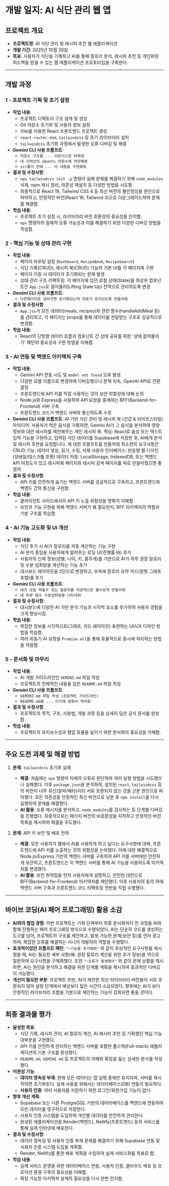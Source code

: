 # 개발 일지: AI 식단 관리 웹 앱

## 프로젝트 개요
- **프로젝트명**: AI 식단 관리 및 레시피 추천 웹 애플리케이션
- **개발 기간**: 2025년 10월 26일
- **목표**: 사용자가 식단을 기록하고 AI를 통해 칼로리 분석, 레시피 추천 등 개인화된 피드백을 받을 수 있는 웹 애플리케이션 프로토타입을 구축한다.

---

## 개발 과정

### 1 - 프로젝트 기획 및 초기 설정
- **작업 내용**:
  - 프로젝트 디렉토리 구조 설계 및 생성
  - Git 저장소 초기화 및 사용자 정보 설정
  - Vite를 이용한 React 프론트엔드 프로젝트 생성
  - `react-router-dom`, `tailwindcss` 등 초기 라이브러리 설치
  - `tailwindcss` 초기화 과정에서 발생한 오류 디버깅 및 해결
- **Gemini CLI 사용 프롬프트**:
  - `저장소 구조를 ... 이런식으로 바꿔줘`
  - `내 깃허브의 ubuntu 저장소에 커밋해줘`
  - `scr폴더 안에 ... 이 내용을 구현해줘`
- **결과 및 수정사항**:
  - `npx tailwindcss init -p` 명령어 실패 문제를 해결하기 위해 `node_modules` 삭제, npm 캐시 정리, 의존성 재설치 등 다양한 방법을 시도함.
  - 최종적으로 React 19, Tailwind CSS 4 등 최신 버전의 불안정성을 원인으로 파악하고, 안정적인 버전(React 18, Tailwind 3)으로 다운그레이드하여 문제를 해결함.
- **학습 내용**:
  - 프로젝트 초기 설정 시, 라이브러리 버전 호환성의 중요성을 인지함.
  - `npx` 명령어의 잠재적 오류 가능성과 이를 해결하기 위한 다양한 디버깅 방법을 학습함.

### 2 - 핵심 기능 및 상태 관리 구현
- **작업 내용**:
  - 페이지 라우팅 설정 (`Dashboard`, `RecipeBook`, `RecipeSearch`)
  - 식단 기록(CRUD), 레시피 북(CRUD) 기능의 기본 UI를 각 페이지에 구현
  - 페이지 이동 시 데이터가 초기화되는 문제 발생
  - 상태 관리 구조 리팩토링: 각 페이지에 있던 로컬 상태(State)를 최상위 컴포넌트인 `App.jsx`로 끌어올려(Lifting State Up) 전역으로 관리하도록 변경
- **Gemini CLI 사용 프롬프트**:
  - `다른페이지로 넘어가면 초기화되는데 자료가 유지되도록 만들어줘`
- **결과 및 수정사항**:
  - `App.jsx`가 모든 데이터(meals, recipes)와 관련 함수(handleAddMeal 등)를 관리하고, 각 페이지는 props를 통해 데이터를 전달받는 구조로 성공적으로 변경함.
- **학습 내용**:
  - React의 단방향 데이터 흐름과 컴포넌트 간 상태 공유를 위한 '상태 끌어올리기' 패턴의 중요성과 구현 방법을 이해함.

### 3 - AI 연동 및 백엔드 아키텍처 구축
- **작업 내용**:
  - Gemini API 연동 시도 및 `model not found` 오류 발생
  - 다양한 모델 이름으로 변경하며 디버깅했으나 문제 지속, OpenAI API로 전환 결정
  - 프론트엔드에 API 키를 직접 사용하는 것의 보안 위험성에 대해 논의
  - Node.js와 Express를 사용하여 API 요청을 중계하는 BFF(Backend-for-Frontend) 서버 구축
  - 프론트엔드 코드가 백엔드 서버와 통신하도록 수정
- **Gemini CLI 사용 프롬프트**:
 AI 기반 식단 관리 및 레시피 북 (건강 & 라이프스타일)
아이디어: 사용자가 먹은 음식을 기록하면, Gemini AI가 그 음식을 분석하여 영양 정보와 대안 레시피를 제안해주는 개인 레시피 북.
핵심: React로 음성 또는 텍스트 입력 기능을 구현하고, 입력된 식단 데이터를 Supabase에 저장한 후, AI에게 분석 및 레시피 추천을 요청합니다. 에 대한 프롬프트를 만들어줘 최소한의 요구사항은 CRUD 기능: 데이터 생성, 읽기, 수정, 삭제
사용자 인터페이스: 반응형 웹 디자인 (모바일/데스크톱 호환)
데이터 저장: LocalStorage, IndexedDB, 또는 백엔드 API 이정도가 있고 래시피북 페이지와 레시피 검색 페이지를 따로 만들어줬으면 좋겠어
- **결과 및 수정사항**:
  - API 키를 안전하게 숨기는 백엔드 서버를 성공적으로 구축하고, 프론트엔드와 백엔드 간의 통신을 구현함.
- **학습 내용**:
  - 클라이언트 사이드에서의 API 키 노출 위험성을 명확히 이해함.
  - 보안과 기능 구현을 위해 백엔드 서버가 왜 필요한지, BFF 아키텍처의 역할과 기본 구조를 학습함.

### 4 - AI 기능 고도화 및 UI 개선
- **작업 내용**:
  - 식단 추가 시 AI가 칼로리를 자동 계산하는 기능 구현
  - AI 분석 중임을 사용자에게 알려주는 로딩 UI(진행률 바) 추가
  - 사용자의 신체 정보(성별, 나이, 키, 몸무게)를 기반으로 AI가 하루 권장 칼로리 및 수분 섭취량을 계산하는 기능 추가
  - 대시보드 레이아웃을 2단으로 변경하고, 우측에 칼로리 요약 카드(원형 그래프 포함)를 추가
- **Gemini CLI 사용 프롬프트**:
  - `내가 오늘 먹을수 있는 칼로리를 직관적으로 볼수있게 만들어줘`
  - `내 하루 필수 수분섭취량을 나타내줘`
- **결과 및 수정사항**:
  - 대시보드에 다양한 AI 기반 분석 기능과 시각적 요소를 추가하여 사용자 경험을 크게 향상시킴.
- **학습 내용**:
  - 복잡한 정보를 시각적으로(그래프, 카드 레이아웃) 표현하는 UI/UX 디자인 방법을 학습함.
  - 여러 비동기 AI 요청을 `Promise.all`을 통해 효율적으로 동시에 처리하는 방법을 적용함.

### 5 - 문서화 및 마무리
- **작업 내용**:
  - AI 개발 가이드라인인 `GEMINI.md` 파일 작성
  - 프로젝트의 전체적인 내용을 담은 `README.md` 파일 작성
- **Gemini CLI 사용 프롬프트**:
  - `GEMINI.md 파일 작성 (프로젝트 가이드라인)`
  - `README.md를 ... 이거에 맞춰서 적어줘`
- **결과 및 수정사항**:
  - 프로젝트의 목적, 구조, 사용법, 개발 과정 등을 상세히 담은 공식 문서를 완성함.
- **학습 내용**:
  - 프로젝트의 유지보수성과 협업 효율을 높이기 위한 문서화의 중요성을 이해함.

---

## 주요 도전 과제 및 해결 방법

1.  **문제**: `tailwindcss` 초기화 실패
    - **해결**: 처음에는 `npx` 명령어 자체의 오류로 판단하여 여러 실행 방법을 시도했으나 실패했다. 이후 `package.json`을 분석하여, 설치된 `react`, `tailwindcss` 등의 버전이 너무 최신(알파/베타)이라 서로 호환되지 않는 것을 근본 원인으로 파악했다. 모든 의존성을 안정적인 최신 버전으로 낮춘 후 `npm install`을 다시 실행하여 문제를 해결했다.
    - **AI 활용**: 오류 메시지를 분석하고, `node_modules`를 검사하는 등 단계별 디버깅을 진행했다. 최종적으로는 패키지 버전의 비호환성을 지적하고 안정적인 버전 목록을 제시하여 해결을 주도했다.

2.  **문제**: API 키 보안 및 배포 전략
    - **해결**: 모든 사용자가 웹에서 AI를 사용하게 하고 싶다는 요구사항에 대해, 프론트엔드에 API 키를 노출하는 것의 위험성을 논의했다. 이에 대한 해결책으로 Node.js/Express 기반의 백엔드 서버를 구축하여 API 키를 서버에만 안전하게 보관하고, 프론트엔드는 이 백엔드 서버를 통해 AI 기능을 사용하도록 아키텍처를 변경했다.
    - **AI 활용**: 보안 취약점을 먼저 사용자에게 설명하고, 안전한 대안으로 BFF(Backend-for-Frontend) 아키텍처를 제안했다. 이후 사용자의 동의 하에 백엔드 서버 구축과 프론트엔드 코드 리팩토링 전반을 직접 수행했다.

---

## 바이브 코딩(AI 페어 프로그래밍) 활용 소감

- **AI와의 협업 경험**: 이번 프로젝트는 기획 단계부터 최종 문서화까지 전 과정을 AI와 함께 진행하는 페어 프로그래밍 방식으로 수행되었다. AI는 단순히 코드를 생성하는 도구를 넘어, 프로젝트의 구조를 제안하고, 발생 가능한 문제(보안 등)를 먼저 경고하며, 복잡한 오류를 해결하는 시니어 개발자의 역할을 수행했다.
- **효과적이었던 프롬프트 패턴**: `"~기능을 추가해줘"` 와 같이 추상적인 요구사항을 제시했을 때, AI는 필요한 세부 사항(예: 권장 칼로리 계산을 위한 추가 정보)을 역으로 질문하며 요구사항을 구체화했다. 또한 `"~오류가 발생했어"` 와 같이 문제 상황을 제시하면, AI는 원인을 분석하고 해결을 위한 단계별 계획을 제시하여 효과적인 디버깅이 가능했다.
- **개선이 필요한 부분**: 프로젝트 초반, AI가 제안한 최신 라이브러리 버전들이 서로 호환되지 않아 설정 단계에서 예상보다 많은 시간이 소요되었다. 향후에는 AI가 보다 안정적인 라이브러리 조합을 기본으로 제안하는 기능이 강화되면 좋을 것이다.

---

## 최종 결과물 평가

- **달성한 목표**:
  - 식단 기록, 레시피 관리, AI 칼로리 계산, AI 레시피 추천 등 기획했던 핵심 기능 대부분을 구현했다.
  - API 키를 안전하게 관리하는 백엔드 서버를 포함한 풀스택(Full-stack) 애플리케이션의 기본 구조를 완성했다.
  - `README.md`, `GEMINI.md` 등 프로젝트의 이해와 확장을 돕는 상세한 문서를 작성했다.
- **미완성 기능**:
  - **데이터 영속성 부재**: 현재 모든 데이터는 앱 실행 중에만 유지되며, 서버를 재시작하면 초기화된다. 실제 사용을 위해서는 데이터베이스(DB) 연동이 필요하다.
  - **사용자 인증**: 여러 사용자를 지원하기 위한 로그인/회원가입 기능이 없다.
- **향후 개선 계획**:
  - Supabase 또는 다른 PostgreSQL 기반의 데이터베이스를 백엔드에 연동하여 모든 데이터를 영구적으로 저장한다.
  - 사용자 인증 시스템을 도입하여 개인별 데이터를 안전하게 관리한다.
  - 완성된 애플리케이션을 Render(백엔드), Netlify(프론트엔드) 등의 서비스를 통해 실제 인터넷에 배포한다.
- **결과 및 수정사항**:
  - 데이터 영속성 및 사용자 인증 부재 문제를 해결하기 위해 Supabase 연동 및 사용자 인증 시스템 도입을 계획함.
  - Render, Netlify를 통한 배포 계획을 수립하여 실제 서비스화를 목표로 함.
- **학습 내용**:
  - 실제 서비스 운영을 위한 데이터베이스 연동, 사용자 인증, 클라우드 배포 등 프로덕션 환경 구축의 중요성을 이해함.
  - 확장 가능한 아키텍처 설계의 필요성을 다시 한번 인지함.